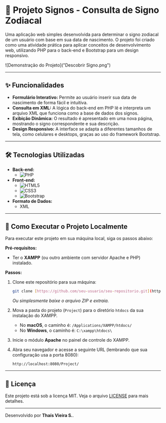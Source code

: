 # 🔮 Projeto Signos - Consulta de Signo Zodiacal

Uma aplicação web simples desenvolvida para determinar o signo zodiacal de um usuário com base em sua data de nascimento. O projeto foi criado como uma atividade prática para aplicar conceitos de desenvolvimento web, utilizando PHP para o back-end e Bootstrap para um design responsivo.

![Demonstração do Projeto]("Descobrir Signo.png")

---

## ✨ Funcionalidades

-   **Formulário Interativo:** Permite ao usuário inserir sua data de nascimento de forma fácil e intuitiva.
-   **Consulta em XML:** A lógica do back-end em PHP lê e interpreta um arquivo XML que funciona como a base de dados dos signos.
-   **Exibição Dinâmica:** O resultado é apresentado em uma nova página, mostrando o signo correspondente e sua descrição.
-   **Design Responsivo:** A interface se adapta a diferentes tamanhos de tela, como celulares e desktops, graças ao uso do framework Bootstrap.

---

## 🛠️ Tecnologias Utilizadas

-   **Back-end:**
    -   ![PHP](https://img.shields.io/badge/php-%23777BB4.svg?style=for-the-badge&logo=php&logoColor=white)
-   **Front-end:**
    -   ![HTML5](https://img.shields.io/badge/html5-%23E34F26.svg?style=for-the-badge&logo=html5&logoColor=white)
    -   ![CSS3](https://img.shields.io/badge/css3-%231572B6.svg?style=for-the-badge&logo=css3&logoColor=white)
    -   ![Bootstrap](https://img.shields.io/badge/bootstrap-%238511FA.svg?style=for-the-badge&logo=bootstrap&logoColor=white)
-   **Formato de Dados:**
    -   XML

---

## 🚀 Como Executar o Projeto Localmente

Para executar este projeto em sua máquina local, siga os passos abaixo:

**Pré-requisitos:**
-   Ter o **XAMPP** (ou outro ambiente com servidor Apache e PHP) instalado.

**Passos:**
1.  Clone este repositório para sua máquina:
    ```bash
    git clone [https://github.com/seu-usuario/seu-repositorio.git](https://github.com/seu-usuario/seu-repositorio.git)
    ```
    *Ou simplesmente baixe o arquivo ZIP e extraia.*

2.  Mova a pasta do projeto (`Project`) para o diretório `htdocs` da sua instalação do XAMPP.
    -   No **macOS**, o caminho é: `/Applications/XAMPP/htdocs/`
    -   No **Windows**, o caminho é: `C:\xampp\htdocs\`

3.  Inicie o módulo **Apache** no painel de controle do XAMPP.

4.  Abra seu navegador e acesse a seguinte URL (lembrando que sua configuração usa a porta 8080):
    ```
    http://localhost:8080/Project/
    ```

---

## 📄 Licença

Este projeto está sob a licença MIT. Veja o arquivo [LICENSE](LICENSE) para mais detalhes.

---

Desenvolvido por **Thaís Vieira S.**.
